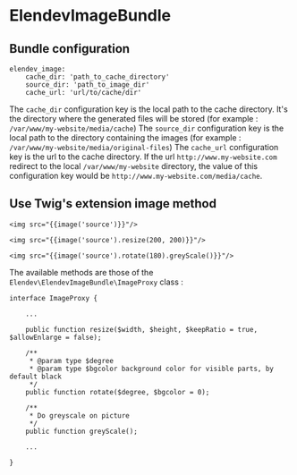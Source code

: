 ElendevImageBundle
=====================

Bundle configuration
--------------------
	elendev_image:
	    cache_dir: 'path_to_cache_directory'
    	source_dir: 'path_to_image_dir'
    	cache_url: 'url/to/cache/dir'
    	
The `cache_dir` configuration key is the local path to the cache directory. It's the directory where the generated files will be stored (for example : `/var/www/my-website/media/cache`)
The `source_dir` configuration key is the local path to the directory containing the images (for example : `/var/www/my-website/media/original-files`)
The `cache_url` configuration key is the url to the cache directory. If the url `http://www.my-website.com` redirect to the local `/var/www/my-website` directory, the value of this configuration key would be `http://www.my-website.com/media/cache`.

Use Twig's extension image method
---------------------------------

`<img src="{{image('source')}}"/>`

`<img src="{{image('source').resize(200, 200)}}"/>`

`<img src="{{image('source').rotate(180).greyScale()}}"/>`

The available methods are those of the `Elendev\ElendevImageBundle\ImageProxy` class :

	interface ImageProxy {
	
	    ...
	    
	    public function resize($width, $height, $keepRatio = true, $allowEnlarge = false);
	    
	    /**
	     * @param type $degree
	     * @param type $bgcolor background color for visible parts, by default black
	     */
	    public function rotate($degree, $bgcolor = 0);
	    
	    /**
	     * Do greyscale on picture
	     */
	    public function greyScale();
	
	    ...
	
	}
